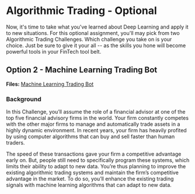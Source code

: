 # Algorithmic Trading - Optional

Now, it's time to take what you've learned about Deep Learning and apply it to new situations. For this optional assignment, you'll may pick from two Algorithmic Trading Challenges. Which challenge you take on is your choice. Just be sure to give it your all -- as the skills you hone will become powerful tools in your FinTech tool belt.

 ## Option 2 - Machine Learning Trading Bot

**Files:** [Machine Learning Trading Bot](./Instructions/Machine-Learning-Trading-Bot)

### Background

In this Challenge, you’ll assume the role of a financial advisor at one of the top five financial advisory firms in the world. Your firm constantly competes with the other major firms to manage and automatically trade assets in a highly dynamic environment. In recent years, your firm has heavily profited by using computer algorithms that can buy and sell faster than human traders.

The speed of these transactions gave your firm a competitive advantage early on. But, people still need to specifically program these systems, which limits their ability to adapt to new data. You’re thus planning to improve the existing algorithmic trading systems and maintain the firm’s competitive advantage in the market. To do so, you’ll enhance the existing trading signals with machine learning algorithms that can adapt to new data.